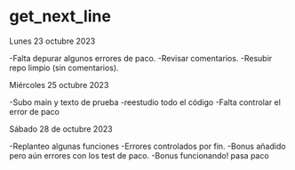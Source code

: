# get_next_line

Lunes 23 octubre 2023
  
  -Falta depurar algunos errores de paco.
  -Revisar comentarios.
  -Resubir repo limpio (sin comentarios).


Miércoles 25 octubre 2023

  -Subo main y texto de prueba
  -reestudio todo el código
  -Falta controlar el error de paco 

Sábado 28 de octubre 2023

  -Replanteo algunas funciones
  -Errores controlados por fin.
  -Bonus añadido pero aún errores con los test de paco. 
  -Bonus funcionando! pasa paco